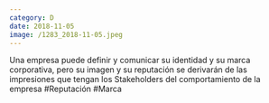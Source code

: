 ```yaml
--- 
category: D 
date: 2018-11-05 
image: /1283_2018-11-05.jpeg 
--- 
```


Una empresa puede definir y comunicar su identidad y su marca corporativa, pero su imagen y su reputación se derivarán de las impresiones que tengan los Stakeholders del comportamiento de la empresa #Reputación #Marca